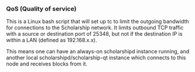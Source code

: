 ### QoS (Quality of service) ###

This is a Linux bash script that will set up tc to limit the outgoing bandwidth for connections to the Scholarship network. It limits outbound TCP traffic with a source or destination port of 25348, but not if the destination IP is within a LAN (defined as 192.168.x.x).

This means one can have an always-on scholarshipd instance running, and another local scholarshipd/scholarship-qt instance which connects to this node and receives blocks from it.
